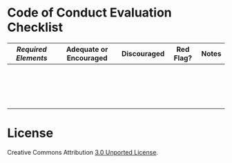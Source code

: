 Code of Conduct Evaluation Checklist
===================

| *Required Elements*| Adequate or Encouraged |Discouraged | Red Flag?| Notes  |
|-----------|-----------------------------|--------------------------------|--------------|---|
|           |                             |                                |              |   |
|           |                             |                                |              |   |
|           |                             |                                |              |   |                       
|              |   |         |     |   |
|              |   |         |     |   |   
|              |   |         |     |   |   
|              |   |         |     |   |   
|              |   |         |     |   |   
|              |   |         |     |   |   
|              |   |         |     |   |   
|              |   |         |     |   |   
|              |   |         |     |   |   
|              |   |         |     |   |   
|              |   |         |     |   |   
|              |   |         |     |   |   
|              |   |         |     |   |   
|              |   |         |     |   |                     


License
===================
Creative Commons Attribution [3.0 Unported License](https://creativecommons.org/licenses/by/3.0/).

